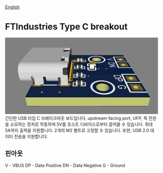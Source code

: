 [English](https://github.com/FTIndustries/Type-C_breakout)
# FTIndustries Type C breakout
![preview](https://github.com/FTIndustries/Type-C_breakout/blob/main/3dpreview.png?raw=true)\
간단한 USB 타입 C 브레이크아웃 보드입니다. upstream-facing port, UFP, 즉 전원을 소모하는 장치로 작동하며 5V를 호스트 디바이스로부터 끌어올 수 있습니다. 최대 5A까지 출력을 지원합니다. 2개의 M2 볼트로 고정할 수 있습니다. 또한, USB 2.0 데이터 전송을 지원합니다.
## 핀아웃
V - VBUS
DP - Data Positive
DN - Data Negative
G - Ground